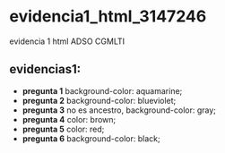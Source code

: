 # evidencia1_html_3147246
evidencia 1 html ADSO CGMLTI

## evidencias1:

- **pregunta 1** background-color: aquamarine;
- **pregunta 2** background-color: blueviolet;
- **pregunta 3** no es ancestro, background-color: gray;
- **pregunta 4** color: brown;
- **pregunta 5** color: red;
- **pregunta 6** background-color: black;